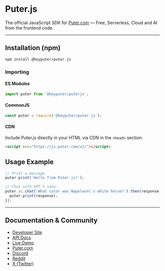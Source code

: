 # Puter.js

The official JavaScript SDK for [Puter.com](https://puter.com) — Free, Serverless, Cloud and AI from the frontend code.

---

## Installation (npm)

```sh
npm install @heyputer/puter.js
```

### Importing

#### ES Modules

```js
import puter from '@heyputer/puterjs';
```

#### CommonJS

```js
const puter = require('@heyputer/puter.js');
```

#### CDN

Include Puter.js directly in your HTML via CDN in the `<head>` section:

```html
<script src="https://js.puter.com/v2/"></script>
```

## Usage Example

```js
// Print a message
puter.print('Hello from Puter.js!');

// Chat with GPT-5 nano
puter.ai.chat('What color was Napoleon\'s white horse?').then(response => {
  puter.print(response);
});
```

---

## Documentation & Community

- [Developer Site](https://developer.puter.com)
- [API Docs](https://docs.puter.com)
- [Live Demo](https://docs.puter.com/playground/)
- [Puter.com](https://puter.com)
- [Discord](https://discord.com/invite/PQcx7Teh8u)
- [Reddit](https://reddit.com/r/puter)
- [X (Twitter)](https://twitter.com/HeyPuter)